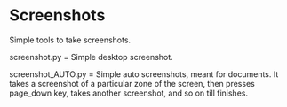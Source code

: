 # Screenshots
Simple tools to take screenshots.

screenshot.py = Simple desktop screenshot.

screenshot_AUTO.py = Simple auto screenshots, meant for documents. It takes a screenshot of a particular zone of the screen, then presses page_down key, takes another screenshot, and so on till finishes.
